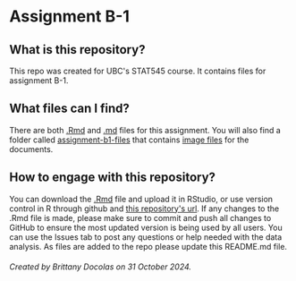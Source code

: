 # Assignment B-1 

## What is this repository?
This repo was created for UBC's STAT545 course. It contains files for assignment B-1.

## What files can I find?
There are both [.Rmd](https://github.com/stat545ubc-2024/assignment-b1-bjdocolas/blob/main/assignment-b1.Rmd) and [.md](https://github.com/stat545ubc-2024/assignment-b1-bjdocolas/blob/main/assignment-b1.md) files for this assignment. You will also find a folder called [assignment-b1-files](https://github.com/stat545ubc-2024/assignment-b1-bjdocolas/tree/main/assignment-b1-files) that contains [image files](https://github.com/stat545ubc-2024/assignment-b1-bjdocolas/tree/main/assignment-b1-files/assignment-b1_files/figure-gfm) for the documents. 

## How to engage with this repository?
You can download the [.Rmd](https://github.com/stat545ubc-2024/assignment-b1-bjdocolas/blob/main/assignment-b1.Rmd) file and upload it in RStudio, or use version control in R through github and [this repository's url]([https://github.com/stat545ubc-2024/mda-bjdocolas](https://github.com/stat545ubc-2024/assignment-b1-bjdocolas)). If any changes to the .Rmd file is made, please make sure to commit and push all changes to GitHub to ensure the most updated version is being used by all users. You can use the Issues tab to post any questions or help needed with the data analysis. As files are added to the repo please update this README.md file.

###### Created by Brittany Docolas on 31 October 2024. 
